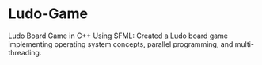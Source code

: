 # Ludo-Game
Ludo Board Game in C++ Using SFML: Created a Ludo board game implementing operating system concepts, parallel programming, and multi-threading.
